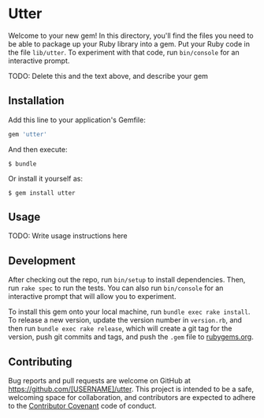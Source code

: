 # Utter

Welcome to your new gem! In this directory, you'll find the files you need to be able to package up your Ruby library into a gem. Put your Ruby code in the file `lib/utter`. To experiment with that code, run `bin/console` for an interactive prompt.

TODO: Delete this and the text above, and describe your gem

## Installation

Add this line to your application's Gemfile:

```ruby
gem 'utter'
```

And then execute:

    $ bundle

Or install it yourself as:

    $ gem install utter

## Usage

TODO: Write usage instructions here

## Development

After checking out the repo, run `bin/setup` to install dependencies. Then, run `rake spec` to run the tests. You can also run `bin/console` for an interactive prompt that will allow you to experiment.

To install this gem onto your local machine, run `bundle exec rake install`. To release a new version, update the version number in `version.rb`, and then run `bundle exec rake release`, which will create a git tag for the version, push git commits and tags, and push the `.gem` file to [rubygems.org](https://rubygems.org).

## Contributing

Bug reports and pull requests are welcome on GitHub at https://github.com/[USERNAME]/utter. This project is intended to be a safe, welcoming space for collaboration, and contributors are expected to adhere to the [Contributor Covenant](http://contributor-covenant.org) code of conduct.

